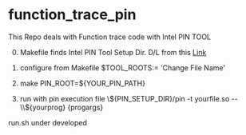# function_trace_pin
This Repo deals with Function trace code with Intel PIN TOOL

0) Makefile finds Intel PIN Tool Setup Dir. D/L from this [Link](https://software.intel.com/sites/landingpage/pintool/downloads/pin-3.20-98437-gf02b61307-gcc-linux.tar.gz)

1) configure from Makefile
  $TOOL_ROOTS:= 'Change File Name'

2) make PIN_ROOT=${YOUR_PIN_PATH}

3) run with pin execution file
    \\${PIN_SETUP_DIR}/pin -t yourfile.so -- \\${yourprog} {progargs}

run.sh under developed
   
